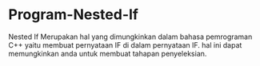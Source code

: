 # Program-Nested-If
Nested If Merupakan hal yang dimungkinkan dalam bahasa pemrograman C++ yaitu membuat pernyataan IF di dalam pernyataan IF. hal ini dapat memungkinkan anda untuk membuat tahapan penyeleksian.
